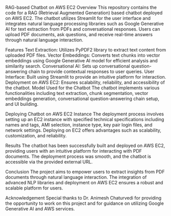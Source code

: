 

RAG-based Chatbot on AWS EC2
Overview
This repository contains the code for a RAG (Retrieval Augmented Generation) based chatbot deployed on AWS EC2. The chatbot utilizes Streamlit for the user interface and integrates natural language processing libraries such as Google Generative AI for text extraction from PDFs and conversational responses. Users can upload PDF documents, ask questions, and receive real-time answers through natural language interaction.

Features
Text Extraction: Utilizes PyPDF2 library to extract text content from uploaded PDF files.
Vector Embeddings: Converts text chunks into vector embeddings using Google Generative AI model for efficient analysis and similarity search.
Conversational AI: Sets up conversational question-answering chain to provide contextual responses to user queries.
User Interface: Built using Streamlit to provide an intuitive platform for interaction.
Deployment on AWS EC2: Ensures scalability, reliability, and accessibility of the chatbot.
Model Used for the Chatbot
The chatbot implements various functionalities including text extraction, chunk segmentation, vector embeddings generation, conversational question-answering chain setup, and UI building.

Deploying Chatbot on AWS EC2 Instance
The deployment process involves setting up an EC2 instance with specified technical specifications including names and tags, AMI selection, instance type, key pair login files, and network settings. Deploying on EC2 offers advantages such as scalability, customization, and reliability.

Results
The chatbot has been successfully built and deployed on AWS EC2, providing users with an intuitive platform for interacting with PDF documents. The deployment process was smooth, and the chatbot is accessible via the provided external URL.

Conclusion
The project aims to empower users to extract insights from PDF documents through natural language interaction. The integration of advanced NLP libraries and deployment on AWS EC2 ensures a robust and scalable platform for users.

Acknowledgement
Special thanks to Dr. Animesh Chaturvedi for providing the opportunity to work on this project and for guidance on utilizing Google Generative AI and AWS services.
